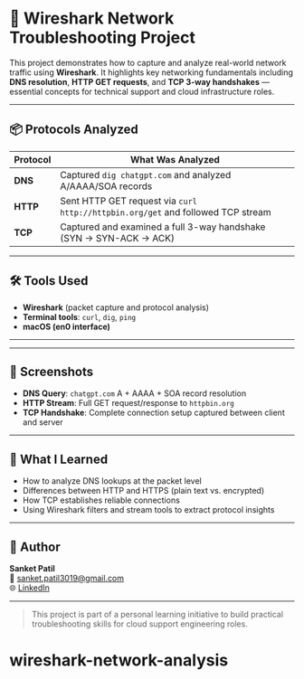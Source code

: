 # 🧪 Wireshark Network Troubleshooting Project

This project demonstrates how to capture and analyze real-world network traffic using **Wireshark**. It highlights key networking fundamentals including **DNS resolution**, **HTTP GET requests**, and **TCP 3-way handshakes** — essential concepts for technical support and cloud infrastructure roles.

---

## 📦 Protocols Analyzed

| Protocol | What Was Analyzed                                |
|----------|--------------------------------------------------|
| **DNS**  | Captured `dig chatgpt.com` and analyzed A/AAAA/SOA records |
| **HTTP** | Sent HTTP GET request via `curl http://httpbin.org/get` and followed TCP stream |
| **TCP**  | Captured and examined a full 3-way handshake (SYN → SYN-ACK → ACK) |

---

## 🛠 Tools Used

- **Wireshark** (packet capture and protocol analysis)
- **Terminal tools**: `curl`, `dig`, `ping`
- **macOS (en0 interface)**

---

---

## 📸 Screenshots

- **DNS Query**: `chatgpt.com` A + AAAA + SOA record resolution
- **HTTP Stream**: Full GET request/response to `httpbin.org`
- **TCP Handshake**: Complete connection setup captured between client and server

---

## 📖 What I Learned

- How to analyze DNS lookups at the packet level
- Differences between HTTP and HTTPS (plain text vs. encrypted)
- How TCP establishes reliable connections
- Using Wireshark filters and stream tools to extract protocol insights

---

## 🔗 Author

**Sanket Patil**  
📧 sanket.patil3019@gmail.com  
🌐 [LinkedIn](https://www.linkedin.com/in/sanket-patil-5670b914b)

---

> This project is part of a personal learning initiative to build practical troubleshooting skills for cloud support engineering roles.

# wireshark-network-analysis
